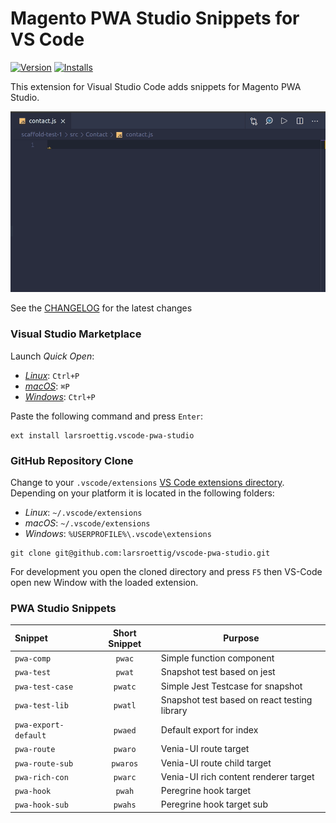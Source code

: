 # Magento PWA Studio Snippets for VS Code
[![Version](https://img.shields.io/visual-studio-marketplace/v/larsroettig.vscode-pwa-studio?style=for-the-badge)](https://img.shields.io/visual-studio-marketplace/d/larsroettig.vscode-pwa-studio?style=for-the-badge)
[![Installs](https://img.shields.io/visual-studio-marketplace/d/larsroettig.vscode-pwa-studio?style=for-the-badge)](https://img.shields.io/visual-studio-marketplace/d/larsroettig.vscode-pwa-studio?style=for-the-badge)


This extension for Visual Studio Code adds snippets for Magento PWA Studio.

![Use Extension](images/use-extension.gif)

See the [CHANGELOG](CHANGELOG.md) for the latest changes


### Visual Studio Marketplace

Launch _Quick Open_:

- [_Linux_](https://code.visualstudio.com/shortcuts/keyboard-shortcuts-linux.pdf): `Ctrl+P`
- [_macOS_](https://code.visualstudio.com/shortcuts/keyboard-shortcuts-macos.pdf): `⌘P`
- [_Windows_](https://code.visualstudio.com/shortcuts/keyboard-shortcuts-windows.pdf): `Ctrl+P`

Paste the following command and press `Enter`:

```shell
ext install larsroettig.vscode-pwa-studio
```

### GitHub Repository Clone

Change to your `.vscode/extensions` [VS Code extensions directory](https://code.visualstudio.com/docs/extensions/install-extension#_side-loading).
Depending on your platform it is located in the following folders:

- _Linux_: `~/.vscode/extensions`
- _macOS_: `~/.vscode/extensions`
- _Windows_: `%USERPROFILE%\.vscode\extensions`


```shell
git clone git@github.com:larsroettig/vscode-pwa-studio.git
```

For development you open the cloned directory and press `F5` then VS-Code open new Window with the loaded extension.

### PWA Studio Snippets

| Snippet                      | Short  Snippet                                           | Purpose |
| :--------------------------- | :------------------------------------------------------------------: | ---------------------------- |
| `pwa-comp`           | `pwac` | Simple function component |
| `pwa-test`              | `pwat` | Snapshot test based on jest |
| `pwa-test-case` | `pwatc`     | Simple Jest Testcase for snapshot |
| `pwa-test-lib`  | `pwatl` | Snapshot test based on react testing library |
| `pwa-export-default` | `pwaed` | Default export for index |
| `pwa-route` | `pwaro` | Venia-UI route target |
| `pwa-route-sub`      | `pwaros` | Venia-UI route child target |
| `pwa-rich-con` | `pwarc` | Venia-UI rich content renderer target |
| `pwa-hook` |     `pwah`     | Peregrine hook target |
| `pwa-hook-sub` | `pwahs` | Peregrine hook target sub |
